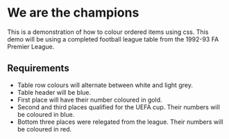 # We are the champions
This is a demonstration of how to colour ordered items using css. This demo will be using a completed football league table from the 1992-93 FA Premier League.

## Requirements
- Table row colours will alternate between white and light grey.
- Table header will be blue.
- First place will have their number coloured in gold.
- Second and third places qualified for the UEFA cup. Their numbers will be coloured in blue.
- Bottom three places were relegated from the league. Their numbers will be coloured in red.
